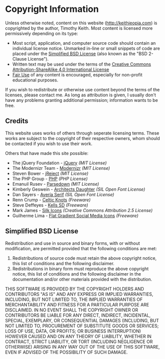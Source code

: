 Copyright Information
=====================
Unless otherwise noted, content on this website (http://keithieopia.com) is copyrighted by the author, Timothy Keith. 
Most content is licensed more permissively depending on its type:

* Most script, application, and computer source code should contain an individual license notice. Unmarked in-line or 
  small snippets of code are placed under the [Simplified BSD License](#bsd2clause) (also known as the "BSD 2-Clause 
  License"). 
* Written text may be used under the terms of the 
  [Creative Commons Attribution-ShareAlike 4.0 International License](http://creativecommons.org/licenses/by-sa/4.0/)
* [Fair Use](http://www.copyright.gov/fls/fl102.html) of any content is encouraged, especially for non-profit 
  educational purposes.

If you wish to redistribute or otherwise use content beyond the terms of the licenses, please contact me. As long as 
attribution is given, I usually don't have any problems granting additional permission; information wants to be free.

<a name="credits"></a>Credits
-----------------------------
This website uses works of others through seperate licensing terms. These works are subject to the copyright of their 
respective owners, whom should be contacted if you wish to use their work. 

Others that have made this site possible:
* The jQuery Foundation - [jQuery](http://jquery.com/) *(MIT License)*
* The Modernizr Team - [Modernizr](http://modernizr.com/) *(MIT License)*
* Steven Bower - [jReject](http://jreject.turnwheel.com/) *(MIT License)*
* The PHP Group - [PHP](http://php.net/) *(PHP License)*
* Emanuil Rusev - [Parsedown](http://parsedown.org) *(MIT License)*
* Kimberly Geswein - [Architects Daughter](http://www.kimberlygeswein.com/) *(SIL Open Font License)*
* Dan Sayers - [Avería Serif](http://iotic.com/averia/) *(SIL Open Font License)*
* Renn Crump - [Celtic Knots](http://moorstation.org/typoasis/designers/renncrump/) *(Freeware)*
* Steve Deffeyes - [Kells SD](http://www.deffeyes.com/typography.html) *(Freeware)*
* Mark James - [Silk Icons](http://famfamfam.com/lab/icons/silk/) *(Creative Commons Attribution 2.5 License)*
* Guilherme Lima - [Flat Gradient Social Media Icons](http://limav.deviantart.com/art/Flat-Gradient-Social-Media-Icons-434298818) *(Freeware)*

<a name="bsd2clause"></a> Simplified BSD License
------------------------------------------------
Redistribution and use in source and binary forms, with or without modification, are permitted provided that the 
following conditions are met:

1.  Redistributions of source code must retain the above copyright notice, this list of conditions and the following 
    disclaimer. 
2.  Redistributions in binary form must reproduce the above copyright notice, this list of conditions and the following 
    disclaimer in the documentation and/or other materials provided with the distribution.

THIS SOFTWARE IS PROVIDED BY THE COPYRIGHT HOLDERS AND CONTRIBUTORS "AS IS" AND ANY EXPRESS OR IMPLIED WARRANTIES, 
INCLUDING, BUT NOT LIMITED TO, THE IMPLIED WARRANTIES OF MERCHANTABILITY AND FITNESS FOR A PARTICULAR PURPOSE ARE 
DISCLAIMED. IN NO EVENT SHALL THE COPYRIGHT OWNER OR CONTRIBUTORS BE LIABLE FOR ANY DIRECT, INDIRECT, INCIDENTAL, SPECIAL, 
EXEMPLARY, OR CONSEQUENTIAL DAMAGES (INCLUDING, BUT NOT LIMITED TO, PROCUREMENT OF SUBSTITUTE GOODS OR SERVICES; LOSS OF 
USE, DATA, OR PROFITS; OR BUSINESS INTERRUPTION) HOWEVER CAUSED AND ON ANY THEORY OF LIABILITY, WHETHER IN CONTRACT, 
STRICT LIABILITY, OR TORT (INCLUDING NEGLIGENCE OR OTHERWISE) ARISING IN ANY WAY OUT OF THE USE OF THIS SOFTWARE, EVEN 
IF ADVISED OF THE POSSIBILITY OF SUCH DAMAGE.
